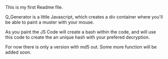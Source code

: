 This is my first Readme file.

Q_Generator is a little Javascript,
which creates a div container where you'll be able
to paint a muster with your mouse.

As you paint the JS Code will create a bash within
the code, and will use this code to create the an
unique hash with your prefered decryption.

For now there is only a version with md5 out.
Some more function will be added soon.

